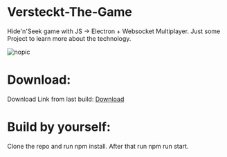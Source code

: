 # Versteckt-The-Game
Hide'n'Seek game with JS -> Electron + Websocket Multiplayer. Just some Project to learn more about the technology.

![nopic](https://github.com/valplusplusle/ScoreHunter/blob/master/screenshot.png)

# Download:
Download Link from last build: [Download](https://github.com/valplusplusle/ScoreHunter/releases) 

# Build by yourself:
Clone the repo and run npm install. After that run npm run start.
